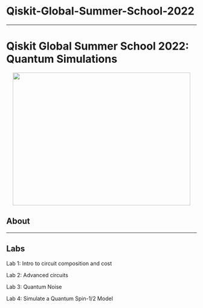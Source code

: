 # Qiskit-Global-Summer-School-2022
___
# Qiskit Global Summer School 2022: Quantum Simulations

<p align="center">
</p>
<p align="center">
  <img src="https://qiskit.org/images/events/summer-school/summer-school-logo.png" height="352" width="470" />
</p>

## About
<!-- About Section -->
<!-- Mention duration of summer school and general details of what it covered and what you did -->
<!-- Make sure you discuss this from the point-of-view of navigating this repository -->
___

## Labs
<!-- Labs -->
Lab 1: Intro to circuit composition and cost
<!-- Description of Lab 1 -->

Lab 2: Advanced circuits
<!-- Description of Lab 2 -->

Lab 3: Quantum Noise
<!-- Description of Lab 3 -->

Lab 4: Simulate a Quantum Spin-1/2 Model
<!-- Description of Lab 4 -->


